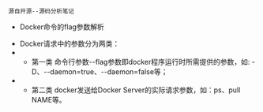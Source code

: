 `源自开源--源码分析笔记`

* Docker命令的flag参数解析
- Docker请求中的参数分为两类：
- - 第一类 命令行参数--flag参数即docker程序运行时所需提供的参数，如: -D、--daemon=true、--daemon=false等；
- - 第二类 docker发送给Docker Server的实际请求参数，如：ps、pull NAME等。
 

